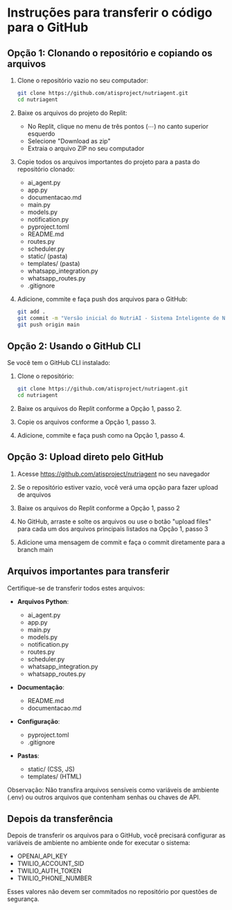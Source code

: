 # Instruções para transferir o código para o GitHub

## Opção 1: Clonando o repositório e copiando os arquivos

1. Clone o repositório vazio no seu computador:
   ```bash
   git clone https://github.com/atisproject/nutriagent.git
   cd nutriagent
   ```

2. Baixe os arquivos do projeto do Replit:
   - No Replit, clique no menu de três pontos (⋯) no canto superior esquerdo
   - Selecione "Download as zip"
   - Extraia o arquivo ZIP no seu computador

3. Copie todos os arquivos importantes do projeto para a pasta do repositório clonado:
   - ai_agent.py
   - app.py
   - documentacao.md
   - main.py
   - models.py
   - notification.py
   - pyproject.toml
   - README.md
   - routes.py
   - scheduler.py
   - static/ (pasta)
   - templates/ (pasta)
   - whatsapp_integration.py
   - whatsapp_routes.py
   - .gitignore

4. Adicione, commite e faça push dos arquivos para o GitHub:
   ```bash
   git add .
   git commit -m "Versão inicial do NutriAI - Sistema Inteligente de Nutrição"
   git push origin main
   ```

## Opção 2: Usando o GitHub CLI

Se você tem o GitHub CLI instalado:

1. Clone o repositório:
   ```bash
   git clone https://github.com/atisproject/nutriagent.git
   cd nutriagent
   ```

2. Baixe os arquivos do Replit conforme a Opção 1, passo 2.

3. Copie os arquivos conforme a Opção 1, passo 3.

4. Adicione, commite e faça push como na Opção 1, passo 4.

## Opção 3: Upload direto pelo GitHub

1. Acesse https://github.com/atisproject/nutriagent no seu navegador

2. Se o repositório estiver vazio, você verá uma opção para fazer upload de arquivos

3. Baixe os arquivos do Replit conforme a Opção 1, passo 2

4. No GitHub, arraste e solte os arquivos ou use o botão "upload files" para cada um dos arquivos principais listados na Opção 1, passo 3

5. Adicione uma mensagem de commit e faça o commit diretamente para a branch main

## Arquivos importantes para transferir

Certifique-se de transferir todos estes arquivos:

- **Arquivos Python**:
  - ai_agent.py
  - app.py
  - main.py
  - models.py 
  - notification.py
  - routes.py
  - scheduler.py
  - whatsapp_integration.py
  - whatsapp_routes.py

- **Documentação**:
  - README.md
  - documentacao.md

- **Configuração**:
  - pyproject.toml
  - .gitignore

- **Pastas**:
  - static/ (CSS, JS)
  - templates/ (HTML)

Observação: Não transfira arquivos sensíveis como variáveis de ambiente (.env) ou outros arquivos que contenham senhas ou chaves de API.

## Depois da transferência

Depois de transferir os arquivos para o GitHub, você precisará configurar as variáveis de ambiente no ambiente onde for executar o sistema:

- OPENAI_API_KEY
- TWILIO_ACCOUNT_SID
- TWILIO_AUTH_TOKEN
- TWILIO_PHONE_NUMBER

Esses valores não devem ser commitados no repositório por questões de segurança.